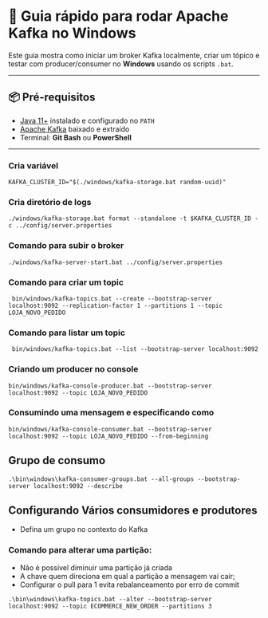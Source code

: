 # 🚀 Guia rápido para rodar Apache Kafka no Windows

Este guia mostra como iniciar um broker Kafka localmente, criar um tópico e testar com producer/consumer no **Windows** usando os scripts `.bat`.

---

## 📦 Pré-requisitos

- [Java 11+](https://adoptium.net/) instalado e configurado no `PATH`
- [Apache Kafka](https://kafka.apache.org/downloads) baixado e extraído
- Terminal: **Git Bash** ou **PowerShell**

---

### Cria variável

````shell
KAFKA_CLUSTER_ID="$(./windows/kafka-storage.bat random-uuid)"
````

### Cria diretório de logs

````shell
./windows/kafka-storage.bat format --standalone -t $KAFKA_CLUSTER_ID -c ../config/server.properties
````

### Comando para subir o broker

````shell
./windows/kafka-server-start.bat ../config/server.properties
````

### Comando para criar um topic

````shell
 bin/windows/kafka-topics.bat --create --bootstrap-server localhost:9092 --replication-factor 1 --partitions 1 --topic LOJA_NOVO_PEDIDO
````

### Comando para listar um topic

````shell
 bin/windows/kafka-topics.bat --list --bootstrap-server localhost:9092
````

### Criando um producer no console

````shell
bin/windows/kafka-console-producer.bat --bootstrap-server localhost:9092 --topic LOJA_NOVO_PEDIDO 
````

### Consumindo uma mensagem e especificando como

````shell
bin/windows/kafka-console-consumer.bat --bootstrap-server localhost:9092 --topic LOJA_NOVO_PEDIDO --from-beginning
````
## Grupo de consumo

````shell
.\bin\windows\kafka-consumer-groups.bat --all-groups --bootstrap-server localhost:9092 --describe
````


## Configurando Vários consumidores e produtores

- Defina um grupo no contexto do Kafka

### Comando para alterar uma partição:
- Não é possível diminuir uma partição já criada
- A chave quem direciona em qual a partição a mensagem vai cair;
- Configurar o pull para 1 evita rebalanceamento por erro de commit
````shell
.\bin\windows\kafka-topics.bat --alter --bootstrap-server localhost:9092 --topic ECOMMERCE_NEW_ORDER --partitions 3 

````

